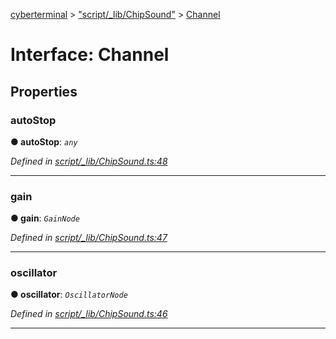 [cyberterminal](../README.md) > ["script/_lib/ChipSound"](../modules/_script__lib_chipsound_.md) > [Channel](../interfaces/_script__lib_chipsound_.channel.md)



# Interface: Channel


## Properties
<a id="autostop"></a>

###  autoStop

**●  autoStop**:  *`any`* 

*Defined in [script/_lib/ChipSound.ts:48](https://github.com/FantasyInternet/cyberterminal/blob/HEAD/src/script/_lib/ChipSound.ts#L48)*





___

<a id="gain"></a>

###  gain

**●  gain**:  *`GainNode`* 

*Defined in [script/_lib/ChipSound.ts:47](https://github.com/FantasyInternet/cyberterminal/blob/HEAD/src/script/_lib/ChipSound.ts#L47)*





___

<a id="oscillator"></a>

###  oscillator

**●  oscillator**:  *`OscillatorNode`* 

*Defined in [script/_lib/ChipSound.ts:46](https://github.com/FantasyInternet/cyberterminal/blob/HEAD/src/script/_lib/ChipSound.ts#L46)*





___


